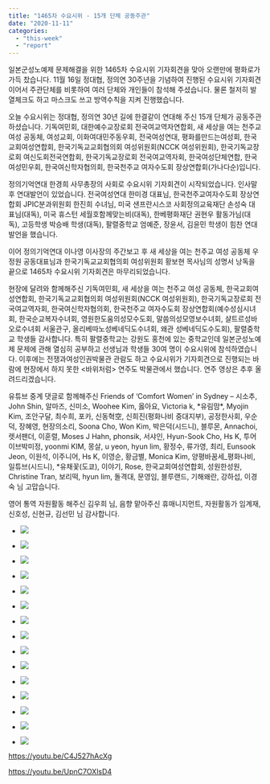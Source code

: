```yaml
---
title: "1465차 수요시위 - 15개 단체 공동주관"
date: "2020-11-11"
categories: 
  - "this-week"
  - "report"
---
```


일본군성노예제 문제해결을 위한 1465차 수요시위 기자회견을 맞아 오랜만에 평화로가 가득 찼습니다. 11월 16일 정대협, 정의연 30주년을 기념하여 진행된 수요시위 기자회견이어서 주관단체를 비롯하여 여러 단체와 개인들이 참석해 주셨습니다. 물론 철저히 발열체크도 하고 마스크도 쓰고 방역수칙을 지켜 진행했습니다.

오늘 수요시위는 정대협, 정의연 30년 길에 한결같이 연대해 주신 15개 단체가 공동주관하셨습니다. 기독여민회, 대한예수교장로회 전국여교역자연합회, 새 세상을 여는 천주교 여성 공동체, 여성교회, 이화여대민주동우회, 전국여성연대, 평화를만드는여성회, 한국교회여성연합회, 한국기독교교회협의회 여성위원회(NCCK 여성위원회), 한국기독교장로회 여신도회전국연합회, 한국기독교장로회 전국여교역자회, 한국여성단체연합, 한국여성민우회, 한국여신학자협의회, 한국천주교 여자수도회 장상연합회(가나다순)입니다.

정의기억연대 한경희 사무총장의 사회로 수요시위 기자회견이 시작되었습니다. 인사말 후 연대발언이 있었습니다. 전국여성연대 한미경 대표님, 한국천주교여자수도회 장상연합회 JPIC분과위원회 한진희 수녀님, 미국 샌프란시스코 사회정의교육재단 손성숙 대표님(대독), 미국 휴스턴 세월호함께맞는비(대독), 한베평화재단 권현우 활동가님(대독), 고등학생 박승배 학생(대독), 팔렬중학교 엄예준, 장윤서, 김윤민 학생이 힘찬 연대발언을 했습니다.

이어 정의기억연대 이나영 이사장의 주간보고 후 새 세상을 여는 천주교 여성 공동체 우정원 공동대표님과 한국기독교교회협의회 여성위원회 황보현 목사님의 성명서 낭독을 끝으로 1465차 수요시위 기자회견은 마무리되었습니다.

현장에 달려와 함께해주신 기독여민회, 새 세상을 여는 천주교 여성 공동체, 한국교회여성연합회, 한국기독교교회협의회 여성위원회(NCCK 여성위원회), 한국기독교장로회 전국여교역자회, 한국여신학자협의회, 한국천주교 여자수도회 장상연합회(예수성심시녀회, 한국순교복자수녀회, 영원한도움의성모수도회, 말씀의성모영보수녀회, 샬트르성바오로수녀회 서울관구, 올리베따노성베네딕도수녀회, 왜관 성베네딕도수도회), 팔렬중학교 학생들 감사합니다. 특히 팔렬중학교는 강원도 홍천에 있는 중학교인데 일본군성노예제 문제에 관해 열심히 공부하고 선생님과 학생들 30여 명이 수요시위에 참석하였습니다. 이후에는 전쟁과여성인권박물관 관람도 하고 수요시위가 기자회견으로 진행되는 바람에 현장에서 하지 못한 <바위처럼> 연주도 박물관에서 했습니다. 연주 영상은 추후 올려드리겠습니다.

유튜브 중계 댓글로 함께해주신 Friends of ‘Comfort Women’ in Sydney – 시소추, John Shin, 알마즈, 신미소, Woohee Kim, 옳아요, Victoria k, \*유림맘\*, Myojin Kim, 조안구달, 최수희, 포카, 신동혁空, 신희진(​평화나비 중대지부), 공정한사회, 우순덕, 장혜영, 현장의소리, Soona Cho, Won Kim, 박은덕(시드니), 블루몬, Annachoi, 렛서팬더, 이훈렬, Moses J Hahn, phonsik, 서샤인, Hyun-Sook Cho, Hs K, 투어이브박미정, yoonmi KIM, 몽살, u yeon, hyun lim, 황정수, 류가영, 최리, Eunsook Jeon, 이원석, 이주니어, Hs K, 이영순, 황금별, Monica Kim, 양평바꿈세\_평화나비, 일튜브(​시드니), \*유채꽃(​도쿄), 이야기, Rose, 한국교회여성연합회, 성원한성원, Christine Tran, 보리떡, hyun lim, 돌격대, 문영임, 블루랜드, 기해왜란, 강하섭, 이경숙 님 고맙습니다.

영어 통역 자원활동 해주신 김우희 님, 음향 맡아주신 휴매니지먼트, 자원활동가 임계재, 신호성, 신현규, 김선민 님 감사합니다.

- ![](http://womenandwar.net/kr/wp-content/uploads/2020/11/크기변환aS36BW-820111110280_0001.jpg)
    
- ![](http://womenandwar.net/kr/wp-content/uploads/2020/11/크기변환aS36BW-820111110280_0002.jpg)
    
- ![](http://womenandwar.net/kr/wp-content/uploads/2020/11/크기변환aS36BW-820111110280_0003.jpg)
    
- ![](http://womenandwar.net/kr/wp-content/uploads/2020/11/크기변환IMGP1663.jpg)
    
- ![](http://womenandwar.net/kr/wp-content/uploads/2020/11/크기변환IMGP1667.jpg)
    
- ![](http://womenandwar.net/kr/wp-content/uploads/2020/11/크기변환IMGP1734.jpg)
    
- ![](http://womenandwar.net/kr/wp-content/uploads/2020/11/크기변환IMGP1759.jpg)
    
- ![](http://womenandwar.net/kr/wp-content/uploads/2020/11/크기변환IMGP1792.jpg)
    
- ![](http://womenandwar.net/kr/wp-content/uploads/2020/11/크기변환IMGP1803.jpg)
    
- ![](http://womenandwar.net/kr/wp-content/uploads/2020/11/크기변환IMGP1831.jpg)
    
- ![](http://womenandwar.net/kr/wp-content/uploads/2020/11/크기변환IMGP1844.jpg)
    
- ![](http://womenandwar.net/kr/wp-content/uploads/2020/11/크기변환IMGP1853.jpg)
    
- ![](http://womenandwar.net/kr/wp-content/uploads/2020/11/크기변환IMGP1866.jpg)
    
- ![](http://womenandwar.net/kr/wp-content/uploads/2020/11/크기변환IMGP1902.jpg)
    
- ![](http://womenandwar.net/kr/wp-content/uploads/2020/11/크기변환IMGP1930.jpg)
    

https://youtu.be/C4J527hAcXg

https://youtu.be/UpnC7OXlsD4
